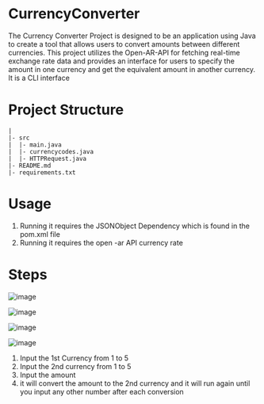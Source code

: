 # CurrencyConverter
The Currency Converter Project is designed to be an application using Java
to create a tool that allows users to convert amounts between different currencies. 
This project utilizes the Open-AR-API for fetching real-time exchange rate data and provides an interface for users to specify the amount in one currency and get the equivalent amount in another currency.
It is a CLI interface

# Project Structure

```
|
|- src
|  |- main.java
|  |- currencycodes.java
|  |- HTTPRequest.java
|- README.md
|- requirements.txt
```

# Usage

1. Running it requires the JSONObject Dependency which is found in the pom.xml file
2. Running it requires the open -ar API currency rate

# Steps
![image](https://github.com/user-attachments/assets/4a25956e-5c6d-431e-81e8-9d3c70a6ee8a)

![image](https://github.com/user-attachments/assets/b47c8ae0-3006-421a-bd34-d47f2a6253c1)

![image](https://github.com/user-attachments/assets/f974fd2e-28f3-4e95-8331-de9e0ebe94d0)

![image](https://github.com/user-attachments/assets/6b3340d6-0977-4339-9412-ae2a9e7b6833)


1. Input the 1st Currency from 1 to 5
2. Input the 2nd currency from 1 to 5
3. Input the amount
4. it will convert the amount to the 2nd currency and it will run again until you input any other number after each conversion
